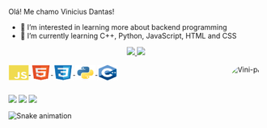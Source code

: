 Olá! Me chamo Vinicius Dantas!

- 👀 I’m interested in learning more about backend programming
- 🌱 I’m currently learning C++, Python, JavaScript, HTML and CSS

<div align="center">
  <a href="https://github.com/vinicius-dantasso">
  <img height="180em" src="https://github-readme-stats.vercel.app/api?username=vinicius-dantasso&show_icons=true&theme=tokyonight&include_all_commits=true&count_private=true"/>
  <img height="180em" src="https://github-readme-stats.vercel.app/api/top-langs/?username=vinicius-dantasso&layout=compact&langs_count=7&theme=tokyonight"/>
</div>

<div style="display: inline_block"><br>
  <img align="center" alt="Vini-Js" height="30" width="40" src="https://raw.githubusercontent.com/devicons/devicon/master/icons/javascript/javascript-plain.svg">
  <img align="center" alt="Vini-HTML" height="30" width="40" src="https://raw.githubusercontent.com/devicons/devicon/master/icons/html5/html5-original.svg">
  <img align="center" alt="Vini-CSS" height="30" width="40" src="https://raw.githubusercontent.com/devicons/devicon/master/icons/css3/css3-original.svg">
  <img align="center" alt="Vini-Python" height="30" width="40" src="https://raw.githubusercontent.com/devicons/devicon/master/icons/python/python-original.svg">
  <img align="center" alt="Vini-Csharp" height="30" width="40" src="https://raw.githubusercontent.com/devicons/devicon/master/icons/cplusplus/cplusplus-original.svg">
  <img align="right" alt="Vini-pic" height="150" style="border-radius:50px;" src="https://media.discordapp.net/attachments/431620926585700352/1015983217641275402/Normal.png">
</div>
  
  ##
  
  <div> 
  <a href="https://www.instagram.com/vinicius_dantasso/" target="_blank"><img src="https://img.shields.io/badge/-Instagram-%23E4405F?style=for-the-badge&logo=instagram&logoColor=white" target="_blank"></a> 
  <a href = "mailto:vinicius.sousa@alunos.ufersa.edu.br"><img src="https://img.shields.io/badge/-Gmail-%23333?style=for-the-badge&logo=gmail&logoColor=white" target="_blank"></a>
  <a href="https://www.linkedin.com/in/vinicius-dantas-212298248/" target="_blank"><img src="https://img.shields.io/badge/-LinkedIn-%230077B5?style=for-the-badge&logo=linkedin&logoColor=white" target="_blank"></a> 
 
  ![Snake animation](https://github.com/vinicius-dantasso/vinicius-dantasso/blob/output/github-contribution-grid-snake.svg)
 
</div>
